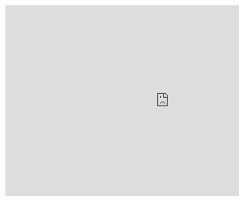 <html>
<body>
<iframe src="https://itch.io/embed-upload/1719250?color=333333" allowfullscreen="" width="1024" height="600" style="border:none;"></iframe>

</body>

</html>
